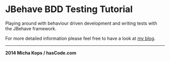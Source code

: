 # JBehave BDD Testing Tutorial

Playing around with behaviour driven development and writing tests with the JBehave framework.

For more detailed information please feel free to have a look at [my blog].

----

**2014 Micha Kops / hasCode.com**

   [my blog]:http://www.hascode.com/
